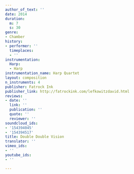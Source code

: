 ```yaml
---
author_of_text: ''
date: 2014
duration:
  m: 7
  s: 30
genre:
- Chamber
history:
- performer: ''
  timeplaces:
  - ''
instrumentation:
  Harp:
  - Harp
instrumentation_name: Harp Quartet
layout: composition
n_instruments: 4
publisher: Fatrock Ink
publisher_link: http://fatrockink.com/lefkowitzdavid.html
reviews:
- date: ''
  link: ''
  publication: ''
  quote: ''
  reviewer: ''
soundcloud_ids:
- '154394045'
- '154394517'
title: Double Double Vision
translator: ''
vimeo_ids:
- ''
youtube_ids:
- ''

---
```

